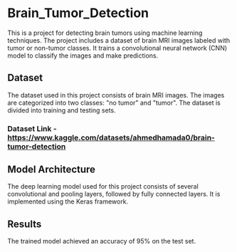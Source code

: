 # Brain_Tumor_Detection

This is a project for detecting brain tumors using machine learning techniques. The project includes a dataset of brain MRI images labeled with tumor or non-tumor classes. It trains a convolutional neural network (CNN) model to classify the images and make predictions.

## Dataset

The dataset used in this project consists of brain MRI images. The images are categorized into two classes: "no tumor" and "tumor". The dataset is divided into training and testing sets.

### Dataset Link - https://www.kaggle.com/datasets/ahmedhamada0/brain-tumor-detection

## Model Architecture

The deep learning model used for this project consists of several convolutional and pooling layers, followed by fully connected layers. It is implemented using the Keras framework.

## Results

The trained model achieved an accuracy of 95% on the test set.


